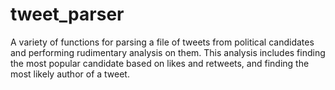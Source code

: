 # tweet_parser
A variety of functions for parsing a file of tweets from political candidates and performing rudimentary analysis on them. This analysis includes finding the most popular candidate based on likes and retweets, and finding the most likely author of a tweet.
